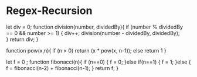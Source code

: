 # Regex-Recursion
let div = 0;
function division(number, dividedBy){
    if (number % dividedBy == 0 && number >= 1) {
        div++;
        division(number - dividedBy, dividedBy);  
    }
    return div;
}

function pow(x,n){
    if (n > 0)
    return (x * pow(x, n-1));
  else
    return 1
}

let f = 0 ;
function fibonacci(n){
    if (n==0) {
        f = 0;
    }else if(n==1) {
        f = 1;
    }else {
        f = fibonacci(n-2) + fibonacci(n-1);
    }
    return f;
}